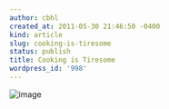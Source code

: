 ```yaml
---
author: cbhl
created_at: 2011-05-30 21:46:50 -0400
kind: article
slug: cooking-is-tiresome
status: publish
title: Cooking is Tiresome
wordpress_id: '998'
---
```


![image](http://images.azuresky.ca/blog/wp-content/uploads/2011/05/wpid-IMG_20110530_214552.jpg)
